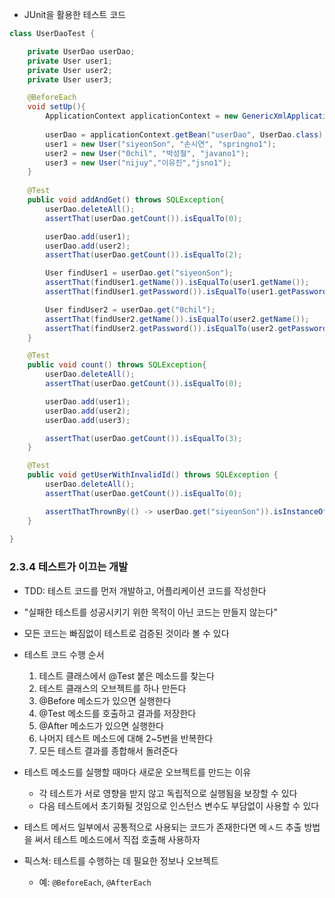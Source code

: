 - JUnit을 활용한 테스트 코드
```java
class UserDaoTest {

    private UserDao userDao;
    private User user1;
    private User user2;
    private User user3;

    @BeforeEach
    void setUp(){
        ApplicationContext applicationContext = new GenericXmlApplicationContext("applicationContext.xml");
        
        userDao = applicationContext.getBean("userDao", UserDao.class);
        user1 = new User("siyeonSon", "손시연", "springno1");
        user2 = new User("0chil", "박성철", "javano1");
        user3 = new User("nijuy","이유진","jsno1");
    }
    
    @Test
    public void addAndGet() throws SQLException{
        userDao.deleteAll();
        assertThat(userDao.getCount()).isEqualTo(0);

        userDao.add(user1);
        userDao.add(user2);
        assertThat(userDao.getCount()).isEqualTo(2);

        User findUser1 = userDao.get("siyeonSon");
        assertThat(findUser1.getName()).isEqualTo(user1.getName());
        assertThat(findUser1.getPassword()).isEqualTo(user1.getPassword());

        User findUser2 = userDao.get("0chil");
        assertThat(findUser2.getName()).isEqualTo(user2.getName());
        assertThat(findUser2.getPassword()).isEqualTo(user2.getPassword());
    }

    @Test
    public void count() throws SQLException{
        userDao.deleteAll();
        assertThat(userDao.getCount()).isEqualTo(0);

        userDao.add(user1);
        userDao.add(user2);
        userDao.add(user3);

        assertThat(userDao.getCount()).isEqualTo(3);
    }

    @Test
    public void getUserWithInvalidId() throws SQLException {
        userDao.deleteAll();
        assertThat(userDao.getCount()).isEqualTo(0);

        assertThatThrownBy(() -> userDao.get("siyeonSon")).isInstanceOf(EmptyResultDataAccessException.class);
    }
    
}
```

### 2.3.4 테스트가 이끄는 개발
- TDD: 테스트 코드를 먼저 개발하고, 어플리케이션 코드를 작성한다
- "실패한 테스트를 성공시키기 위한 목적이 아닌 코드는 만들지 않는다"
- 모든 코드는 빠짐없이 테스트로 검증된 것이라 볼 수 있다

- 테스트 코드 수행 순서
	1. 테스트 클래스에서 @Test 붙은 메소드를 찾는다
	2. 테스트 클래스의 오브젝트를 하나 만든다
	3. @Before 메소드가 있으면 실행한다
	4. @Test 메소드를 호출하고 결과를 저장한다
	5. @After 메소드가 있으면 실행한다
	6. 나머지 테스트 메소드에 대해 2~5번을 반복한다
	7. 모든 테스트 결과를 종합해서 돌려준다

- 테스트 메소드를 실행할 때마다 새로운 오브젝트를 만드는 이유
	- 각 테스트가 서로 영향을 받지 않고 독립적으로 실행됨을 보장할 수 있다
	- 다음 테스트에서 초기화될 것임으로 인스턴스 변수도 부담없이 사용할 수 있다
- 테스트 메서드 일부에서 공통적으로 사용되는 코드가 존재한다면 메ㅅ드 추출 방법을 써서 테스트 메소드에서 직접 호출해 사용하자

- 픽스쳐: 테스트를 수행하는 데 필요한 정보나 오브젝트
	- 예: `@BeforeEach`, `@AfterEach`